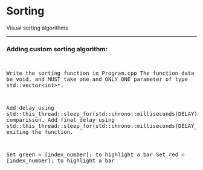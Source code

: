 # Sorting
Visual sorting algorithms
<hr>

<h3>Adding custom sorting algorithm:</h3>
<pre>

Write the sorting function in Program.cpp
The function data type MUST be void, and MUST take one and ONLY ONE parameter of type std::vector&lt;int&gt;*.


Add delay using std::this_thread::sleep_for(std::chrono::milliseconds(DELAY)); for every comparisson.
Add final delay using std::this_thread::sleep_for(std::chrono::milliseconds(DELAY_2)); before exiting the function.

Set green = [index_number]; to highlight a bar
Set red = [index_number]; to highlight a bar

</pre>

